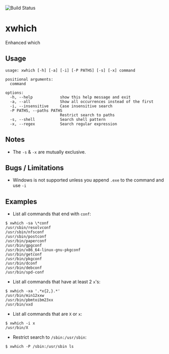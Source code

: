 ![Build Status](https://github.com/ricardobranco777/xwhich/actions/workflows/ci.yml/badge.svg)

# xwhich
Enhanced which

## Usage

```
usage: xwhich [-h] [-a] [-i] [-P PATHS] [-s] [-x] command

positional arguments:
  command

options:
  -h, --help            show this help message and exit
  -a, --all             Show all occurrences instead of the first
  -i, --insensitive     Case insensitive search
  -P PATHS, --paths PATHS
                        Restrict search to paths
  -s, --shell           Search shell pattern
  -x, --regex           Search regular expression
```

## Notes

- The `-s` & `-x` are mutually exclusive.

## Bugs / Limitations

- Windows is not supported unless you append `.exe` to the command and use `-i`

## Examples

- List all commands that end with `conf`:

```
$ xwhich -sa \*conf
/usr/sbin/resolvconf
/usr/sbin/nfsconf
/usr/sbin/postconf
/usr/bin/paperconf
/usr/bin/gpgconf
/usr/bin/x86_64-linux-gnu-pkgconf
/usr/bin/getconf
/usr/bin/pkgconf
/usr/bin/dconf
/usr/bin/debconf
/usr/bin/spd-conf
```

- List all commands that have at least 2 `x`'s:

```
$ xwhich -xa '.*x{2,}.*'
/usr/bin/min12xxw
/usr/bin/pbmtoibm23xx
/usr/bin/xxd
```

- List all commands that are `X` or `x`:

```
$ xwhich -i x
/usr/bin/X
```

- Restrict search to `/sbin:/usr/sbin`:

```
$ xwhich -P /sbin:/usr/sbin ls

```
